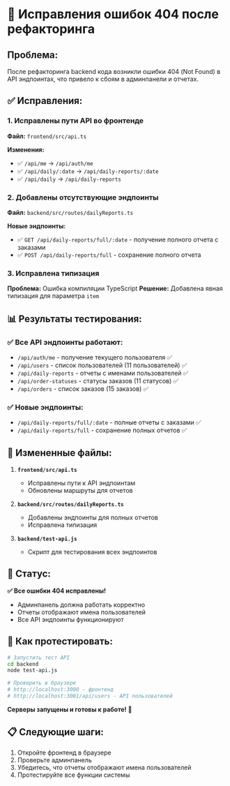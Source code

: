 # 🐛 Исправления ошибок 404 после рефакторинга

## Проблема:
После рефакторинга backend кода возникли ошибки 404 (Not Found) в API эндпоинтах, что привело к сбоям в админпанели и отчетах.

## ✅ Исправления:

### 1. **Исправлены пути API во фронтенде**
**Файл:** `frontend/src/api.ts`

**Изменения:**
- ✅ `/api/me` → `/api/auth/me`
- ✅ `/api/daily/:date` → `/api/daily-reports/:date`
- ✅ `/api/daily` → `/api/daily-reports`

### 2. **Добавлены отсутствующие эндпоинты**
**Файл:** `backend/src/routes/dailyReports.ts`

**Новые эндпоинты:**
- ✅ `GET /api/daily-reports/full/:date` - получение полного отчета с заказами
- ✅ `POST /api/daily-reports/full` - сохранение полного отчета

### 3. **Исправлена типизация**
**Проблема:** Ошибка компиляции TypeScript
**Решение:** Добавлена явная типизация для параметра `item`

## 📊 Результаты тестирования:

### ✅ Все API эндпоинты работают:
- `/api/auth/me` - получение текущего пользователя ✅
- `/api/users` - список пользователей (11 пользователей) ✅
- `/api/daily-reports` - отчеты с именами пользователей ✅
- `/api/order-statuses` - статусы заказов (11 статусов) ✅
- `/api/orders` - список заказов (15 заказов) ✅

### ✅ Новые эндпоинты:
- `/api/daily-reports/full/:date` - полные отчеты с заказами ✅
- `/api/daily-reports/full` - сохранение полных отчетов ✅

## 🔧 Измененные файлы:

1. **`frontend/src/api.ts`**
   - Исправлены пути к API эндпоинтам
   - Обновлены маршруты для отчетов

2. **`backend/src/routes/dailyReports.ts`**
   - Добавлены эндпоинты для полных отчетов
   - Исправлена типизация

3. **`backend/test-api.js`**
   - Скрипт для тестирования всех эндпоинтов

## 🚀 Статус:

**✅ Все ошибки 404 исправлены!**
- Админпанель должна работать корректно
- Отчеты отображают имена пользователей
- Все API эндпоинты функционируют

## 🧪 Как протестировать:

```bash
# Запустить тест API
cd backend
node test-api.js

# Проверить в браузере
# http://localhost:3000 - фронтенд
# http://localhost:3001/api/users - API пользователей
```

**Серверы запущены и готовы к работе! 🎉**

## 📋 Следующие шаги:
1. Откройте фронтенд в браузере
2. Проверьте админпанель
3. Убедитесь, что отчеты отображают имена пользователей
4. Протестируйте все функции системы
